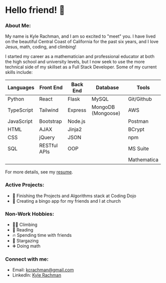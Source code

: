 # Hello friend! 👋

### About Me:
My name is Kyle Rachman, and I am so excited to "meet" you. I have lived on the beautiful Central Coast of California for the past six years, and I love Jesus, math, coding, and climbing!

I started my career as a mathematician and professional educator at both the high school and university levels, but I now seek to use the more technical side of my skillset as a Full Stack Developer. Some of my current skills include:

| Languages | Front End | Back End | Database | Tools |
|-----------|-----------|----------|----------|----------|
| Python | React | Flask | MySQL | Git/Github |
| TypeScript | Tailwind | Express | MongoDB (Mongoose) | AWS |
| JavaScript | Bootstrap | Node.js | | Postman |
| HTML | AJAX | Jinja2 | | BCrypt |
| CSS | jQuery | JSON | | npm |
| SQL | RESTful APIs | OOP | | MS Suite |
| | | | | Mathematica |

For more details, see my [resume](https://drive.google.com/file/d/1Q98KLwEXkBorhx7KFSl6L0-63JhAwfUd/view?usp=sharing).

### Active Projects:
- 🥷 Finishing the Projects and Algorithms stack at Coding Dojo
- 🎲 Creating a bingo app for my friends and I at church

### Non-Work Hobbies:
- 🧗‍♂️ Climbing
- 📖 Reading
- 🔥 Spending time with friends
- 🌟 Stargazing
- ➕ Doing math

### Connect with me:
- Email: [kcrachman@gmail.com](mailto:kcrachman@gmail.com)
- LinkedIn: [Kyle Rachman](https://www.linkedin.com/in/kyle-rachman/)


<!--
**Kyle-Rachman/kyle-rachman** is a ✨ _special_ ✨ repository because its `README.md` (this file) appears on your GitHub profile.

Here are some ideas to get you started:

- 🔭 I’m currently working on ...
- 🌱 I’m currently learning ...
- 👯 I’m looking to collaborate on ...
- 🤔 I’m looking for help with ...
- 💬 Ask me about ...
- 📫 How to reach me: ...
- 😄 Pronouns: ...
- ⚡ Fun fact: ...
-->
